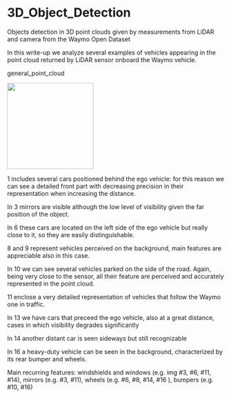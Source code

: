 # 3D_Object_Detection
Objects detection in 3D point clouds given by measurements from LiDAR and camera from the Waymo Open Dataset

In this write-up we analyze several examples of vehicles appearing in the point cloud returned by LiDAR sensor onboard the Waymo vehicle. 

general_point_cloud

<img src="https://user-images.githubusercontent.com/74416077/185808403-6d3488d1-38ea-4c12-bce2-b629f9e29476.png" width=200/>

1 includes several cars positioned behind the ego vehicle: for this reason we can see a detailed front part with decreasing precision in their representation when increasing the distance.

In 3 mirrors are visible although the low level of visibility given the far position of the object.

In 6 these cars are located on the left side of the ego vehicle but really close to it, so they are easily distinguishable. 

8 and 9 represent vehicles perceived on the background, main features are appreciable also in this case.

In 10 we can see several vehicles parked on the side of the road. Again, being very close to the sensor, all their feature are perceived and accurately represented in the point cloud.  

11 enclose a very detailed representation of vehicles that follow the Waymo one in traffic. 

In 13 we have cars that preceed the ego vehicle, also at a great distance, cases in which visibility degrades significantly  

In 14 another distant car is seen sideways but still recognizable

In 16 a heavy-duty vehicle can be seen in the background, characterized by its rear bumper and wheels.

Main recurring features: windshields and windows (e.g. img #3, #6, #11, #14), mirrors (e.g. #3, #11), wheels (e.g. #6, #8, #14, #16 ), bumpers (e.g. #10, #16)
